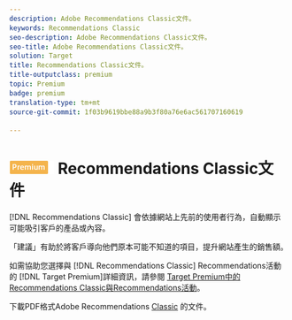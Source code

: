 ```yaml
---
description: Adobe Recommendations Classic文件。
keywords: Recommendations Classic
seo-description: Adobe Recommendations Classic文件。
seo-title: Adobe Recommendations Classic文件。
solution: Target
title: Recommendations Classic文件。
title-outputclass: premium
topic: Premium
badge: premium
translation-type: tm+mt
source-git-commit: 1f03b9619bbe88a9b3f80a76e6ac561707160619

---
```



# ![PREMIUM](/help/assets/premium.png) Recommendations Classic文件

[!DNL Recommendations Classic] 會依據網站上先前的使用者行為，自動顯示可能吸引客戶的產品或內容。

「建議」有助於將客戶導向他們原本可能不知道的項目，提升網站產生的銷售額。

如需協助您選擇與 [!DNL Recommendations Classic] Recommendations活動的 [!DNL Target Premium]詳細資訊，請參閱 [Target Premium中的Recommendations Classic與Recommendations活動](/help/c-recommendations/c-recommendations-faq/recommendations-classic-versus-recommendations-activities-target-premium.md)。

下載PDF格式Adobe Recommendations [Classic](/help/assets/adobe-recommendations-classic.pdf) 的文件。